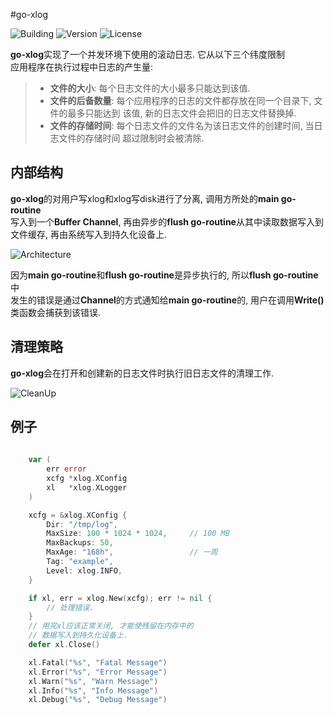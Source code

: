 #go-xlog

![Building](https://img.shields.io/badge/building-passing-green.svg)
![Version](https://img.shields.io/badge/version-1.2.3-blue.svg)
![License](https://img.shields.io/badge/license-MIT-blue.svg)

**go-xlog**实现了一个并发环境下使用的滚动日志. 它从以下三个纬度限制  
应用程序在执行过程中日志的产生量:

> * **文件的大小**: 每个日志文件的大小最多只能达到该值. 
> * **文件的后备数量**: 每个应用程序的日志的文件都存放在同一个目录下, 文件的最多只能达到
> 该值, 新的日志文件会把旧的日志文件替换掉.
> * **文件的存储时间**: 每个日志文件的文件名为该日志文件的创建时间, 当日志文件的存储时间
> 超过限制时会被清除.

## 内部结构

**go-xlog**的对用户写xlog和xlog写disk进行了分离, 调用方所处的**main go-routine**  
写入到一个**Buffer Channel**, 再由异步的**flush go-routine**从其中读取数据写入到  
文件缓存, 再由系统写入到持久化设备上.

![Architecture](img/architecture.png)

因为**main go-routine**和**flush go-routine**是异步执行的, 所以**flush go-routine**中  
发生的错误是通过**Channel**的方式通知给**main go-routine**的, 用户在调用**Write()**  
类函数会捕获到该错误.

## 清理策略
**go-xlog**会在打开和创建新的日志文件时执行旧日志文件的清理工作.

![CleanUp](img/cleanup.png)


## 例子

```go
    
    var (
        err error
        xcfg *xlog.XConfig
        xl   *xlog.XLogger
    )

    xcfg = &xlog.XConfig {
        Dir: "/tmp/log",
        MaxSize: 100 * 1024 * 1024,     // 100 MB
        MaxBackups: 50,
        MaxAge: "168h",                 // 一周
        Tag: "example",
        Level: xlog.INFO,
    }

    if xl, err = xlog.New(xcfg); err != nil {
        // 处理错误.
    }
    // 用完xl应该正常关闭, 才能使残留在内存中的
    // 数据写入到持久化设备上.
    defer xl.Close()

    xl.Fatal("%s", "Fatal Message")
    xl.Error("%s", "Error Message")
    xl.Warn("%s", "Warn Message")
    xl.Info("%s", "Info Message")
    xl.Debug("%s", "Debug Message")

```
